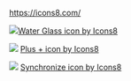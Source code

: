 <p><a href="https://icons8.com/">https://icons8.com/</a></p>
<p><img src="https://img.icons8.com/cotton/64/000000/water-glass.png"><a href="https://icons8.com/icon/64480/water-glass">Water Glass icon by Icons8</a></p>
<p><img src="https://img.icons8.com/cotton/64/000000/plus--v1.png"> <a href="https://icons8.com/icon/67324/plus-+">Plus + icon by Icons8</a></p>
<p><img src="https://img.icons8.com/cotton/64/000000/synchronize--v1.png"> <a href="https://icons8.com/icon/66642/synchronize">Synchronize icon by Icons8</a></p>